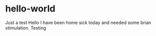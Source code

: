 # hello-world
Just a test
Hello I have been home sick today and needed some brian stimulation.
Testing
